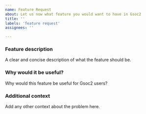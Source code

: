 ```yaml
---
name: Feature Request
about: Let us now what feature you would want to have in Gsoc2
title: ''
labels: 'feature request'
assignees: ''

---
```


### Feature description
A clear and concise description of what the feature should be.

### Why would it be useful?
Why would this feature be useful for Gsoc2 users? 

### Additional context
Add any other context about the problem here.
